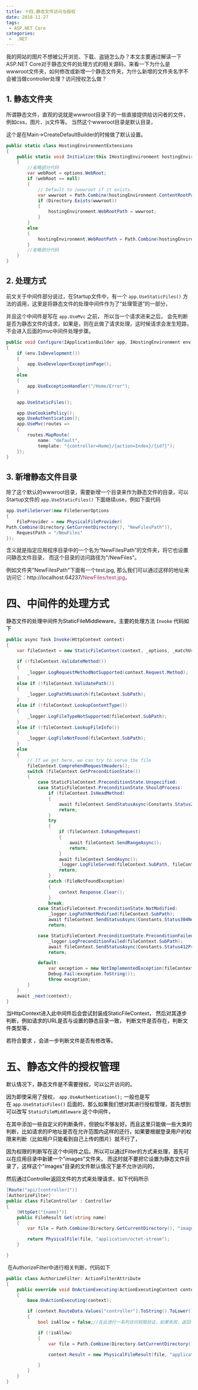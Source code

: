 ```yaml
---
title: 十四.静态文件访问与授权
date: 2018-11-27
tags:
 - ASP.NET Core
categories:
 -  .NET
---
```


我的网站的图片不想被公开浏览、下载、盗链怎么办？本文主要通过解读一下ASP.NET Core对于静态文件的处理方式的相关源码，来看一下为什么是wwwroot文件夹，如何修改或新增一个静态文件夹，为什么新增的文件夹名字不会被当做controller处理？访问授权怎么做？
## 1. 静态文件夹

所谓静态文件，直观的说就是wwwroot目录下的一些直接提供给访问者的文件，例如css，图片、js文件等。 当然这个wwwroot目录是默认目录，

这个是在Main->CreateDefaultBuilder的时候做了默认设置。

```csharp
public static class HostingEnvironmentExtensions
{
    public static void Initialize(this IHostingEnvironment hostingEnvironment, string contentRootPath, WebHostOptions options)
    {
        //省略部分代码
        var webRoot = options.WebRoot;
        if (webRoot == null)
        {
            // Default to /wwwroot if it exists.
            var wwwroot = Path.Combine(hostingEnvironment.ContentRootPath, "wwwroot");
            if (Directory.Exists(wwwroot))
            {
                hostingEnvironment.WebRootPath = wwwroot;
            }
        }
        else
        {
            hostingEnvironment.WebRootPath = Path.Combine(hostingEnvironment.ContentRootPath, webRoot);
        }
        //省略部分代码
    }
}
```

## 2. 处理方式

前文关于中间件部分说过，在Startup文件中，有一个 `app.UseStaticFiles()` 方法的调用，这里是将静态文件的处理中间件作为了“处理管道”的一部分，

并且这个中间件是写在 `app.UseMvc` 之前， 所以当一个请求进来之后， 会先判断是否为静态文件的请求，如果是，则在此做了请求处理，这时候请求会发生短路，不会进入后面的mvc中间件处理步骤。

```csharp
public void Configure(IApplicationBuilder app, IHostingEnvironment env)
{
    if (env.IsDevelopment())
    {
        app.UseDeveloperExceptionPage();
    }
    else
    {
        app.UseExceptionHandler("/Home/Error");
    }

    app.UseStaticFiles();

    app.UseCookiePolicy();
    app.UseAuthentication();
    app.UseMvc(routes =>
    {
        routes.MapRoute(
            name: "default",
            template: "{controller=Home}/{action=Index}/{id?}");
    });
}
```

## 3. 新增静态文件目录

除了这个默认的wwwroot目录，需要新增一个目录来作为静态文件的目录，可以Startup文件的 `app.UseStaticFiles()` 下面继续use，例如下面代码

```csharp
app.UseFileServer(new FileServerOptions
{
    FileProvider = new PhysicalFileProvider(
Path.Combine(Directory.GetCurrentDirectory(), "NewFilesPath")),
    RequestPath = "/NewFiles"
});
```

含义就是指定应用程序目录中的一个名为“<span data-mce-="">NewFilesPath</span>”的文件夹，将它也设置问静态文件目录， 而这个目录的访问路径为<span data-mce-="">"<span data-mce-="">/NewFiles<span data-mce-="">"</span></span></span>。

例如文件夹<span data-mce-="">"<span data-mce-="">NewFilesPath<span data-mce-="">"下面有一个test.jpg, 那么我们可以通过这样的地址来访问它：http://localhost:64237/<span style="color: #993366;" data-mce-="">NewFiles/test.jpg。</span></span></span></span>

# <span data-mce-=""><span data-mce-=""><span data-mce-=""><span data-mce-="">四、中间件的处理方式</span></span></span></span>

<span style="color: #000000;" data-mce-=""><span data-mce-=""><span data-mce-=""><span data-mce-="">静态文件的处理中间件为StaticFileMiddleware，主要的处理方法 `Invoke` 代码如下</span></span></span></span>

```csharp
public async Task Invoke(HttpContext context)
{
    var fileContext = new StaticFileContext(context, _options, _matchUrl, _logger, _fileProvider, _contentTypeProvider);

    if (!fileContext.ValidateMethod())
    {
        _logger.LogRequestMethodNotSupported(context.Request.Method);
    }
    else if (!fileContext.ValidatePath())
    {
        _logger.LogPathMismatch(fileContext.SubPath);
    }
    else if (!fileContext.LookupContentType())
    {
        _logger.LogFileTypeNotSupported(fileContext.SubPath);
    }
    else if (!fileContext.LookupFileInfo())
    {
        _logger.LogFileNotFound(fileContext.SubPath);
    }
    else
    {
        // If we get here, we can try to serve the file
        fileContext.ComprehendRequestHeaders();
        switch (fileContext.GetPreconditionState())
        {
            case StaticFileContext.PreconditionState.Unspecified:
            case StaticFileContext.PreconditionState.ShouldProcess:
                if (fileContext.IsHeadMethod)
                {
                    await fileContext.SendStatusAsync(Constants.Status200Ok);
                    return;
                }
                try
                {
                    if (fileContext.IsRangeRequest)
                    {
                        await fileContext.SendRangeAsync();
                        return;
                    }
                    await fileContext.SendAsync();
                    _logger.LogFileServed(fileContext.SubPath, fileContext.PhysicalPath);
                    return;
                }
                catch (FileNotFoundException)
                {
                    context.Response.Clear();
                }
                break;
            case StaticFileContext.PreconditionState.NotModified:
                _logger.LogPathNotModified(fileContext.SubPath);
                await fileContext.SendStatusAsync(Constants.Status304NotModified);
                return;

            case StaticFileContext.PreconditionState.PreconditionFailed:
                _logger.LogPreconditionFailed(fileContext.SubPath);
                await fileContext.SendStatusAsync(Constants.Status412PreconditionFailed);
                return;

            default:
                var exception = new NotImplementedException(fileContext.GetPreconditionState().ToString());
                Debug.Fail(exception.ToString());
                throw exception;
        }
    }
    await _next(context);
}
```

<span style="color: #000000;" data-mce-=""><span data-mce-=""><span data-mce-=""><span data-mce-="">当HttpContext进入此中间件后会尝试封装成StaticFileContext， 然后对其逐步判断，例如请求的URL是否与设置的静态目录一致， 判断文件是否存在，判断文件类型等，</span></span></span></span>

<span style="color: #000000;" data-mce-=""><span data-mce-=""><span data-mce-=""><span data-mce-="">若符合要求 ，会进一步判断文件是否有修改等。</span></span></span></span>

# <span data-mce-=""><span data-mce-=""><span data-mce-=""><span data-mce-="">五、静态文件的授权管理</span></span></span></span>

<span style="color: #000000;" data-mce-="">默认情况下，静态文件是不需要授权，可以公开访问的。</span>

<span style="color: #000000;" data-mce-="">因为即使采用了授权， `app.UseAuthentication();` 一般也是写在 `app.UseStaticFiles()` 后面的，那么如果我们想对其进行授权管理，首先想到可以改写 `StaticFileMiddleware` 这个中间件，</span>

<span style="color: #000000;" data-mce-="">在其中添加一些自定义的判断条件，但貌似不够友好。而且这里只能做一些大类的判断，比如请求的IP地址是否在允许范围内这样的还行，如果要根据登录用户的权限来判断（比如用户只能看到自己上传的图片）就不行了，</span>

<span style="color: #000000;" data-mce-="">因为权限的判断写在这个中间件之后。所以可以通过Filter的方式来处理，首先可以在应用目录中新建一个<span data-mce-="">"<span data-mce-="">images<span data-mce-="">"</span></span></span>文件夹， 而这时就不要把它设置为静态文件目录了，这样这个<span data-mce-="">"<span data-mce-="">images<span data-mce-="">"</span></span></span>目录的文件默认情况下是不允许访问的，</span>

<span style="color: #000000;" data-mce-="">然后通过Controller返回文件的方式来处理请求，如下代码所示</span>

```csharp
[Route("api/[controller]")]
[AuthorizeFilter]
public class FileController : Controller
{
    [HttpGet("{name}")]
    public FileResult Get(string name)
    {
        var file = Path.Combine(Directory.GetCurrentDirectory(), "images", name);

        return PhysicalFile(file, "application/octet-stream");
    }

}
```

 在AuthorizeFilter中进行相关判断，代码如下

```csharp
public class AuthorizeFilter: ActionFilterAttribute
{
    public override void OnActionExecuting(ActionExecutingContext context)
    {
        base.OnActionExecuting(context);

        if (context.RouteData.Values["controller"].ToString().ToLower().Equals("file"))
        {
            bool isAllow = false;//在此进行一系列访问权限验证，如果失败，返回一个默认图片，例如logo或不允许访问的提示图片

            if (!isAllow)
            {
                var file = Path.Combine(Directory.GetCurrentDirectory(), "images", "default.png");

                context.Result = new PhysicalFileResult(file, "application/octet-stream");

            }
        }
    }
}
```